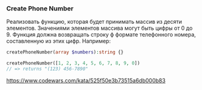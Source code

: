 ### Create Phone Number

Реализовать функцию, которая будет принимать массив из десяти элементов. Значениями
элементов массива могут быть цифры от 0 до 9. Функция должна возвращать
строку ф формате телефонного номера, составленную из этих цифр. Например:
```php
createPhoneNumber(array $numbers):string {}

createPhoneNumber([1, 2, 3, 4, 5, 6, 7, 8, 9, 0]) 
// => returns "(123) 456-7890"
```

https://www.codewars.com/kata/525f50e3b73515a6db000b83